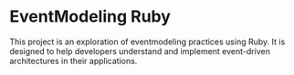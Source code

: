 # EventModeling Ruby

This project is an exploration of eventmodeling practices using Ruby. It is designed to help developers understand and implement event-driven architectures in their applications.
